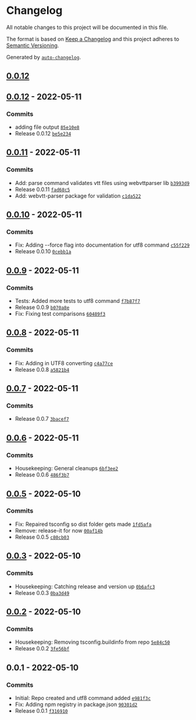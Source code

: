 # Changelog

All notable changes to this project will be documented in this file.

The format is based on [Keep a Changelog](https://keepachangelog.com/en/1.0.0/)
and this project adheres to [Semantic Versioning](https://semver.org/spec/v2.0.0.html).

Generated by [`auto-changelog`](https://github.com/CookPete/auto-changelog).

## [0.0.12](https://github.com/markim/pivtt/compare/0.0.12...0.0.12)

## [0.0.12](https://github.com/markim/pivtt/compare/0.0.11...0.0.12) - 2022-05-11

### Commits

- adding file output [`85e10e8`](https://github.com/markim/pivtt/commit/85e10e84ce73e41de24bbff0170ee81eadd2e60e)
- Release 0.0.12 [`be5e234`](https://github.com/markim/pivtt/commit/be5e234631bce609c6398b60275f29fca5f1a110)

## [0.0.11](https://github.com/markim/pivtt/compare/0.0.10...0.0.11) - 2022-05-11

### Commits

- Add: parse command validates vtt files using webvttparser lib [`b3993d9`](https://github.com/markim/pivtt/commit/b3993d926f96576a33b9d90c773e9357b0b719a1)
- Release 0.0.11 [`fad68c5`](https://github.com/markim/pivtt/commit/fad68c510c4167f22b59abe34c5fafae0a13537f)
- Add: webvtt-parser package for validation [`c1da522`](https://github.com/markim/pivtt/commit/c1da52203db982bf9965c07e683b4ea88d806ad1)

## [0.0.10](https://github.com/markim/pivtt/compare/0.0.9...0.0.10) - 2022-05-11

### Commits

- Fix: Adding --force flag into documentation for utf8 command [`c55f229`](https://github.com/markim/pivtt/commit/c55f229cbd638276ef0b5fdd61e14017bc9f7e5f)
- Release 0.0.10 [`0cebb1a`](https://github.com/markim/pivtt/commit/0cebb1aea242c14d9f308b727ee82c29dc89df74)

## [0.0.9](https://github.com/markim/pivtt/compare/0.0.8...0.0.9) - 2022-05-11

### Commits

- Tests: Added more tests to utf8 command [`f7b87f7`](https://github.com/markim/pivtt/commit/f7b87f7a3e4578fd02dc4cd01e5b5e9b5d96dc81)
- Release 0.0.9 [`b070a8e`](https://github.com/markim/pivtt/commit/b070a8e6d9b042c5742f2221edd24a65abe81756)
- Fix: Fixing test comparisons [`60489f3`](https://github.com/markim/pivtt/commit/60489f3510d5ce824b9af3ae3096d30cd2ba48a3)

## [0.0.8](https://github.com/markim/pivtt/compare/0.0.7...0.0.8) - 2022-05-11

### Commits

- Fix: Adding in UTF8 converting [`c4a77ce`](https://github.com/markim/pivtt/commit/c4a77cefa285317c84663a3d9974ab02873a5720)
- Release 0.0.8 [`a5821b4`](https://github.com/markim/pivtt/commit/a5821b4872dc12abee91fb6ccea2402b7151161c)

## [0.0.7](https://github.com/markim/pivtt/compare/0.0.6...0.0.7) - 2022-05-11

### Commits

- Release 0.0.7 [`3bacef7`](https://github.com/markim/pivtt/commit/3bacef7493879ae9d5a919eac4211127acebf26e)

## [0.0.6](https://github.com/markim/pivtt/compare/0.0.5...0.0.6) - 2022-05-11

### Commits

- Housekeeping: General cleanups [`6bf3ee2`](https://github.com/markim/pivtt/commit/6bf3ee29ba34653a2144e1fe99c3978e6028b6fd)
- Release 0.0.6 [`486f3b7`](https://github.com/markim/pivtt/commit/486f3b72ba8ee071e1d3e05fc62cc8302754d7d2)

## [0.0.5](https://github.com/markim/pivtt/compare/0.0.3...0.0.5) - 2022-05-10

### Commits

- Fix: Repaired tsconfig so dist folder gets made [`1fd5afa`](https://github.com/markim/pivtt/commit/1fd5afab97a913831b46ebfa5fa73097ce21efa7)
- Remove: release-it for now [`00af14b`](https://github.com/markim/pivtt/commit/00af14b8124d8ec98f40e830e6d13d101f84016a)
- Release 0.0.5 [`c80cb03`](https://github.com/markim/pivtt/commit/c80cb03df6c3332d0bf8bfe4e2b7ae88d8bbdb23)

## [0.0.3](https://github.com/markim/pivtt/compare/0.0.2...0.0.3) - 2022-05-10

### Commits

- Housekeeping: Catching release and version up [`0b6afc3`](https://github.com/markim/pivtt/commit/0b6afc37390ee855294ef6f20bb96d6bca31e69f)
- Release 0.0.3 [`0ba3d49`](https://github.com/markim/pivtt/commit/0ba3d4953f6a8551b2857ca294f3a819540a739b)

## [0.0.2](https://github.com/markim/pivtt/compare/0.0.1...0.0.2) - 2022-05-10

### Commits

- Housekeeping: Removing tsconfig.buildinfo from repo [`5e84c50`](https://github.com/markim/pivtt/commit/5e84c5010fb4e08e94930244edf148554d94f7a1)
- Release 0.0.2 [`3fe56bf`](https://github.com/markim/pivtt/commit/3fe56bf4affb3569754c1a401a75cd1402c3adfb)

## 0.0.1 - 2022-05-10

### Commits

- Initial: Repo created and utf8 command added [`e981f3c`](https://github.com/markim/pivtt/commit/e981f3c6ceff81c7b298edd010a1e7c80a4f3fc9)
- Fix: Adding npm registry in package.json [`90301d2`](https://github.com/markim/pivtt/commit/90301d282fa38d87beddc64e1809f8d8109f5ec0)
- Release 0.0.1 [`f316910`](https://github.com/markim/pivtt/commit/f3169102af5fd759ec2014d4e91792ad485d7809)
